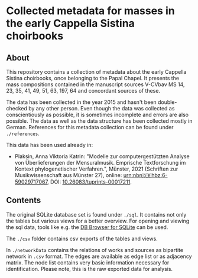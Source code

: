 # Collected metadata for masses in the early Cappella Sistina choirbooks

## About

This repository contains a collection of metadata about the early Cappella Sistina choirbooks, once belonging to the Papal Chapel.
It presents the mass compositions contained in the manuscript sources V-CVbav MS 14, 23, 35, 41, 49, 51, 63, 197, 64 and concordant sources of these.

The data has been collected in the year 2015 and hasn't been double-checked by any other person. Even though the data was collected as conscientiously as possible, it is sometimes incomplete and errors are also possible. The data as well as the data structure has been collected mostly in German.
References for this metadata collection can be found under `./references`.

This data has been used already in:

* Plaksin, Anna Viktoria Katrin: "Modelle zur computergestützten Analyse von Überlieferungen der Mensuralmusik. Emprische Textforschung im Kontext phylogenetischer Verfahren.", Münster, 2021 (Schriften zur Musikwissenschaft aus Münster 27), online: [urn:nbn🇩🇪hbz:6-59029717067](http://nbn-resolving.de/urn:nbn:de:hbz:6-59029717067), DOI: [10.26083/tuprints-00017211](https://doi.org/10.26083/tuprints-00017211).

## Contents

The original SQLite database set is found under `./sql`. It contains not only the tables but various views for a better overview.
For opening and viewing the sql data, tools like e.g. the [DB Browser for SQLite](https://sqlitebrowser.org/) can be used.

The `./csv` folder contains csv exports of the tables and views.

In `./networkData` contains the relations of works and sources as bipartite network in `.csv` format. The edges are available as edge list or as adjacency matrix. The node list contains very basic information necessary for identification. Please note, this is the raw exported data for analysis.
